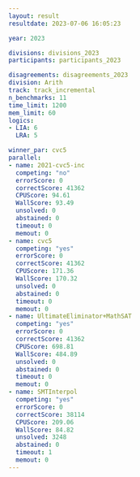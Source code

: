 ```yaml
---
layout: result
resultdate: 2023-07-06 16:05:23

year: 2023

divisions: divisions_2023
participants: participants_2023

disagreements: disagreements_2023
division: Arith
track: track_incremental
n_benchmarks: 11
time_limit: 1200
mem_limit: 60
logics:
- LIA: 6
  LRA: 5

winner_par: cvc5
parallel:
- name: 2021-cvc5-inc
  competing: "no"
  errorScore: 0
  correctScore: 41362
  CPUScore: 94.61
  WallScore: 93.49
  unsolved: 0
  abstained: 0
  timeout: 0
  memout: 0
- name: cvc5
  competing: "yes"
  errorScore: 0
  correctScore: 41362
  CPUScore: 171.36
  WallScore: 170.32
  unsolved: 0
  abstained: 0
  timeout: 0
  memout: 0
- name: UltimateEliminator+MathSAT
  competing: "yes"
  errorScore: 0
  correctScore: 41362
  CPUScore: 698.81
  WallScore: 484.89
  unsolved: 0
  abstained: 0
  timeout: 0
  memout: 0
- name: SMTInterpol
  competing: "yes"
  errorScore: 0
  correctScore: 38114
  CPUScore: 209.06
  WallScore: 84.82
  unsolved: 3248
  abstained: 0
  timeout: 1
  memout: 0
---
```

